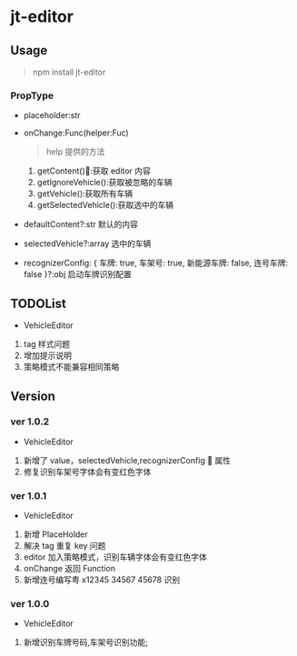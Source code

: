 # jt-editor

## Usage

> npm install jt-editor

### PropType

- placeholder:str
- onChange:Func(helper:Fuc)

  > help 提供的方法

  1.  getContent():获取 editor 内容
  2.  getIgnoreVehicle():获取被忽略的车辆
  3.  getVehicle():获取所有车辆
  4.  getSelectedVehicle():获取选中的车辆

- defaultContent?:str 默认的内容
- selectedVehicle?:array 选中的车辆
- recognizerConfig: {
  车牌: true,
  车架号: true,
  新能源车牌: false,
  连号车牌: false
  }?:obj 启动车牌识别配置

## TODOList

- VehicleEditor

1.  tag 样式问题
2.  增加提示说明
3.  策略模式不能兼容相同策略

## Version

### ver 1.0.2

- VehicleEditor

1.  新增了 value，selectedVehicle,recognizerConfig  属性
2.  修复识别车架号字体会有变红色字体

### ver 1.0.1

- VehicleEditor

1.  新增 PlaceHolder
2.  解决 tag 重复 key 问题
3.  editor 加入策略模式，识别车辆字体会有变红色字体
4.  onChange 返回 Function
5.  新增连号编写粤 x12345 34567 45678 识别

### ver 1.0.0

- VehicleEditor

1.  新增识别车牌号码,车架号识别功能;
